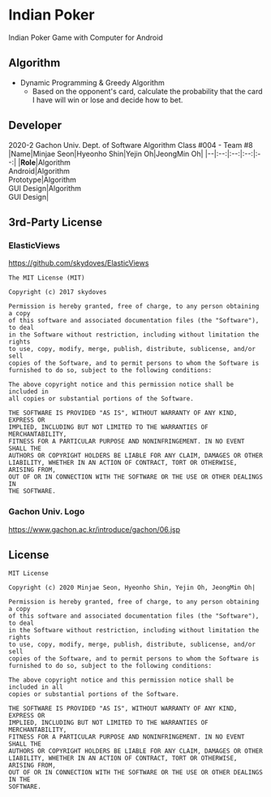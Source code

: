 # Indian Poker
Indian Poker Game with Computer for Android

## Algorithm 
 * Dynamic Programming & Greedy Algorithm
    - Based on the opponent's card, calculate the probability that the card I have will win or lose and decide how to bet.

## Developer
2020-2 Gachon Univ. Dept. of Software Algorithm Class #004 - Team #8
|Name|Minjae Seon|Hyeonho Shin|Yejin Oh|JeongMin Oh|
|--|:--:|:--:|:--:|:--:|
|**Role**|Algorithm<br>Android|Algorithm<br>Prototype|Algorithm<br>GUI Design|Algorithm<br>GUI Design|

## 3rd-Party License

### ElasticViews
https://github.com/skydoves/ElasticViews
```
The MIT License (MIT)

Copyright (c) 2017 skydoves

Permission is hereby granted, free of charge, to any person obtaining a copy
of this software and associated documentation files (the "Software"), to deal
in the Software without restriction, including without limitation the rights
to use, copy, modify, merge, publish, distribute, sublicense, and/or sell
copies of the Software, and to permit persons to whom the Software is
furnished to do so, subject to the following conditions:

The above copyright notice and this permission notice shall be included in
all copies or substantial portions of the Software.

THE SOFTWARE IS PROVIDED "AS IS", WITHOUT WARRANTY OF ANY KIND, EXPRESS OR
IMPLIED, INCLUDING BUT NOT LIMITED TO THE WARRANTIES OF MERCHANTABILITY,
FITNESS FOR A PARTICULAR PURPOSE AND NONINFRINGEMENT. IN NO EVENT SHALL THE
AUTHORS OR COPYRIGHT HOLDERS BE LIABLE FOR ANY CLAIM, DAMAGES OR OTHER
LIABILITY, WHETHER IN AN ACTION OF CONTRACT, TORT OR OTHERWISE, ARISING FROM,
OUT OF OR IN CONNECTION WITH THE SOFTWARE OR THE USE OR OTHER DEALINGS IN
THE SOFTWARE.
```

### Gachon Univ. Logo
https://www.gachon.ac.kr/introduce/gachon/06.jsp

## License
```
MIT License

Copyright (c) 2020 Minjae Seon, Hyeonho Shin, Yejin Oh, JeongMin Oh|

Permission is hereby granted, free of charge, to any person obtaining a copy
of this software and associated documentation files (the "Software"), to deal
in the Software without restriction, including without limitation the rights
to use, copy, modify, merge, publish, distribute, sublicense, and/or sell
copies of the Software, and to permit persons to whom the Software is
furnished to do so, subject to the following conditions:

The above copyright notice and this permission notice shall be included in all
copies or substantial portions of the Software.

THE SOFTWARE IS PROVIDED "AS IS", WITHOUT WARRANTY OF ANY KIND, EXPRESS OR
IMPLIED, INCLUDING BUT NOT LIMITED TO THE WARRANTIES OF MERCHANTABILITY,
FITNESS FOR A PARTICULAR PURPOSE AND NONINFRINGEMENT. IN NO EVENT SHALL THE
AUTHORS OR COPYRIGHT HOLDERS BE LIABLE FOR ANY CLAIM, DAMAGES OR OTHER
LIABILITY, WHETHER IN AN ACTION OF CONTRACT, TORT OR OTHERWISE, ARISING FROM,
OUT OF OR IN CONNECTION WITH THE SOFTWARE OR THE USE OR OTHER DEALINGS IN THE
SOFTWARE.
```

